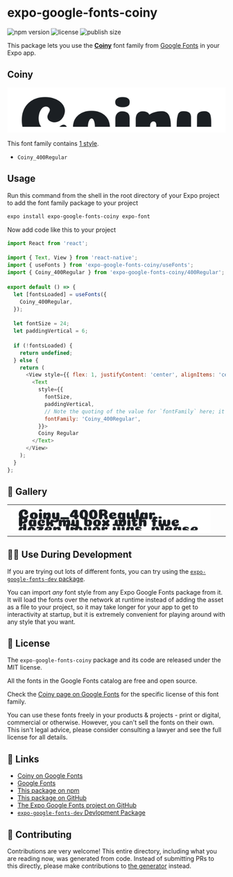 # expo-google-fonts-coiny

![npm version](https://flat.badgen.net/npm/v/expo-google-fonts-coiny)
![license](https://flat.badgen.net/github/license/expo/google-fonts)
![publish size](https://flat.badgen.net/packagephobia/install/expo-google-fonts-coiny)

This package lets you use the [**Coiny**](https://fonts.google.com/specimen/Coiny) font family from [Google Fonts](https://fonts.google.com/) in your Expo app.

## Coiny

![Coiny](./font-family.png)

This font family contains [1 style](#-gallery).

- `Coiny_400Regular`

## Usage

Run this command from the shell in the root directory of your Expo project to add the font family package to your project
```sh
expo install expo-google-fonts-coiny expo-font
```

Now add code like this to your project
```js
import React from 'react';

import { Text, View } from 'react-native';
import { useFonts } from 'expo-google-fonts-coiny/useFonts';
import { Coiny_400Regular } from 'expo-google-fonts-coiny/400Regular';

export default () => {
  let [fontsLoaded] = useFonts({
    Coiny_400Regular,
  });

  let fontSize = 24;
  let paddingVertical = 6;

  if (!fontsLoaded) {
    return undefined;
  } else {
    return (
      <View style={{ flex: 1, justifyContent: 'center', alignItems: 'center' }}>
        <Text
          style={{
            fontSize,
            paddingVertical,
            // Note the quoting of the value for `fontFamily` here; it expects a string!
            fontFamily: 'Coiny_400Regular',
          }}>
          Coiny Regular
        </Text>
      </View>
    );
  }
};

```

## 🔡 Gallery


||||
|-|-|-|
|![Coiny_400Regular](.//400Regular/Coiny_400Regular.ttf.png)||||


## 👩‍💻 Use During Development

If you are trying out lots of different fonts, you can try using the [`expo-google-fonts-dev` package](https://github.com/freeboub/google-fonts/tree/master/font-packages/dev#readme).

You can import *any* font style from any Expo Google Fonts package from it. It will load the fonts
over the network at runtime instead of adding the asset as a file to your project, so it may take longer
for your app to get to interactivity at startup, but it is extremely convenient
for playing around with any style that you want.

## 📖 License

The `expo-google-fonts-coiny` package and its code are released under the MIT license.

All the fonts in the Google Fonts catalog are free and open source.

Check the [Coiny page on Google Fonts](https://fonts.google.com/specimen/Coiny) for the specific license of this font family.

You can use these fonts freely in your products & projects - print or digital, commercial or otherwise. However, you can't sell the fonts on their own. This isn't legal advice, please consider consulting a lawyer and see the full license for all details.

## 🔗 Links

- [Coiny on Google Fonts](https://fonts.google.com/specimen/Coiny)
- [Google Fonts](https://fonts.google.com/)
- [This package on npm](https://www.npmjs.com/package/expo-google-fonts-coiny)
- [This package on GitHub](https://github.com/freeboub/google-fonts/tree/master/font-packages/coiny)
- [The Expo Google Fonts project on GitHub](https://github.com/freeboub/google-fonts)
- [`expo-google-fonts-dev` Devlopment Package](https://github.com/freeboub/google-fonts/tree/master/font-packages/dev)

## 🤝 Contributing

Contributions are very welcome! This entire directory, including what you are reading now, was generated from code. Instead of submitting PRs to this directly, please make contributions to [the generator](https://github.com/freeboub/google-fonts/tree/master/packages/generator) instead.
